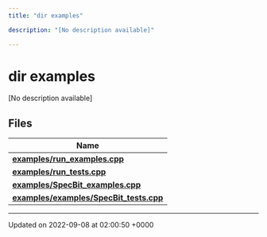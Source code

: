 ```yaml
---
title: "dir examples"

description: "[No description available]"

---
```


# dir examples

[No description available]

## Files

| Name           |
| -------------- |
| **[examples/run_examples.cpp](/documentation/code/files/run__examples_8cpp/#file-examples-run-examples-cpp)**  |
| **[examples/run_tests.cpp](/documentation/code/files/run__tests_8cpp/#file-examples-run-tests-cpp)**  |
| **[examples/SpecBit_examples.cpp](/documentation/code/files/specbit__examples_8cpp/#file-examples-specbit-examples-cpp)**  |
| **[examples/examples/SpecBit_tests.cpp](/documentation/code/files/examples_2specbit__tests_8cpp/#file-examples-examples-specbit-tests-cpp)**  |






-------------------------------

Updated on 2022-09-08 at 02:00:50 +0000
